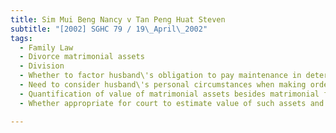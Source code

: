 ```yaml
---
title: Sim Mui Beng Nancy v Tan Peng Huat Steven 
subtitle: "[2002] SGHC 79 / 19\_April\_2002"
tags:
  - Family Law
  - Divorce matrimonial assets
  - Division
  - Whether to factor husband\'s obligation to pay maintenance in determining apportionment of matrimonial assets
  - Need to consider husband\'s personal circumstances when making orders for division
  - Quantification of value of matrimonial assets besides matrimonial flat
  - Whether appropriate for court to estimate value of such assets and require husband to pay wife her share in cash

---
```


